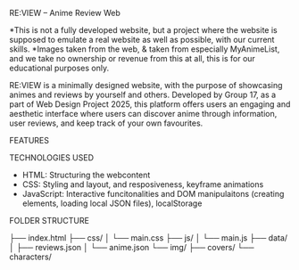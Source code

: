 RE:VIEW – Anime Review Web

*This is not a fully developed website, but a project where the website is supposed to emulate a real website as well as possible, with our current skills.
*Images taken from the web, & taken from especially MyAnimeList, and we take no ownership or revenue from this at all, this is for our educational purposes only.

RE:VIEW is a minimally designed website, with the purpose of showcasing animes and reviews by yourself and others. 
Developed by Group 17, as a part of Web Design Project 2025, this platform offers users an engaging and aesthetic interface where users can discover anime through information, user reviews, and keep track of your own favourites.

FEATURES

TECHNOLOGIES USED
- HTML: Structuring the webcontent
- CSS: Styling and layout, and resposiveness, keyframe animations
- JavaScript: Interactive funcitonalities and DOM manipulaitons (creating elements, loading local JSON files), localStorage

FOLDER STRUCTURE

├── index.html
├── css/
│   └── main.css
├── js/
│   └── main.js
├── data/
│   ├── reviews.json
│   └── anime.json
└── img/
    ├── covers/
    └── characters/

